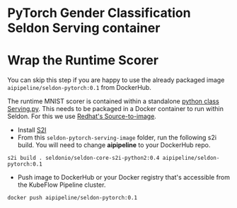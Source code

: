 # PyTorch Gender Classification Seldon Serving container

# Wrap the Runtime Scorer
You can skip this step if you are happy to use the already packaged image ```aipipeline/seldon-pytorch:0.1``` from DockerHub.

The runtime MNIST scorer is contained within a standalone [python class Serving.py](./Serving.py). This needs to be packaged in a Docker container to run within Seldon. For this we use [Redhat's Source-to-image](https://github.com/openshift/source-to-image).

 * Install [S2I](https://github.com/openshift/source-to-image#installation)
 * From this `seldon-pytorch-serving-image` folder, run the following s2i build. You will need to change **aipipeline** to your DockerHub repo.
  ```shell
  s2i build . seldonio/seldon-core-s2i-python2:0.4 aipipeline/seldon-pytorch:0.1
  ```
 * Push image to DockerHub or your Docker registry that's accessible from the KubeFlow Pipeline cluster.
  ```shell
  docker push aipipeline/seldon-pytorch:0.1
  ```
